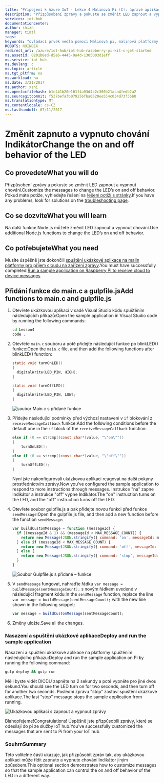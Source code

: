 ```yaml
---
title: "Připojení k Azure IoT - Lekce 4 Malinová Pi (C): úpravě aplikace | Microsoft Docs"
description: "Přizpůsobení zprávy a pokuste se změnit LED zapnout a vypnout chování."
services: iot-hub
documentationcenter: 
author: shizn
manager: timtl
tags: 
keywords: "ovládací prvek vedla pomocí Malinová pi, malinová platformy vyvolala ovládací prvek, malinová pí řízení vedla"
ROBOTS: NOINDEX
redirect_url: /azure/iot-hub/iot-hub-raspberry-pi-kit-c-get-started
ms.assetid: 0201b8ed-d5e6-4445-9a4d-1305003d1eff
ms.service: iot-hub
ms.devlang: c
ms.topic: article
ms.tgt_pltfrm: na
ms.workload: na
ms.date: 3/21/2017
ms.author: xshi
ms.openlocfilehash: b1e441b20e161f4a03d4c2c300b21aca4fedb2a2
ms.sourcegitcommit: f537befafb079256fba0529ee554c034d73f36b0
ms.translationtype: MT
ms.contentlocale: cs-CZ
ms.lasthandoff: 07/11/2017
---
```

# <a name="change-the-on-and-off-behavior-of-the-led"></a><span data-ttu-id="e71a0-104">Změnit zapnuto a vypnuto chování Indikátor</span><span class="sxs-lookup"><span data-stu-id="e71a0-104">Change the on and off behavior of the LED</span></span>
## <a name="what-you-will-do"></a><span data-ttu-id="e71a0-105">Co provedete</span><span class="sxs-lookup"><span data-stu-id="e71a0-105">What you will do</span></span>
<span data-ttu-id="e71a0-106">Přizpůsobení zprávy a pokuste se změnit LED zapnout a vypnout chování.</span><span class="sxs-lookup"><span data-stu-id="e71a0-106">Customize the messages to change the LED’s on and off behavior.</span></span> <span data-ttu-id="e71a0-107">Pokud máte potíže, vyhledejte řešení na [řešení potíží s stránky](iot-hub-raspberry-pi-kit-c-troubleshooting.md).</span><span class="sxs-lookup"><span data-stu-id="e71a0-107">If you have any problems, look for solutions on the [troubleshooting page](iot-hub-raspberry-pi-kit-c-troubleshooting.md).</span></span>

## <a name="what-you-will-learn"></a><span data-ttu-id="e71a0-108">Co se dozvíte</span><span class="sxs-lookup"><span data-stu-id="e71a0-108">What you will learn</span></span>
<span data-ttu-id="e71a0-109">Na další funkce Node.js můžete změnit LED zapnout a vypnout chování.</span><span class="sxs-lookup"><span data-stu-id="e71a0-109">Use additional Node.js functions to change the LED’s on and off behavior.</span></span>

## <a name="what-you-need"></a><span data-ttu-id="e71a0-110">Co potřebujete</span><span class="sxs-lookup"><span data-stu-id="e71a0-110">What you need</span></span>
<span data-ttu-id="e71a0-111">Musíte úspěšně jste dokončili [spuštění ukázkové aplikace na malin platformy pro příjem cloudu na zařízení zprávy](iot-hub-raspberry-pi-kit-c-lesson4-send-cloud-to-device-messages.md).</span><span class="sxs-lookup"><span data-stu-id="e71a0-111">You must have successfully completed [Run a sample application on Raspberry Pi to receive cloud to device messages](iot-hub-raspberry-pi-kit-c-lesson4-send-cloud-to-device-messages.md).</span></span>

## <a name="add-functions-to-mainc-and-gulpfilejs"></a><span data-ttu-id="e71a0-112">Přidání funkce do main.c a gulpfile.js</span><span class="sxs-lookup"><span data-stu-id="e71a0-112">Add functions to main.c and gulpfile.js</span></span>
1. <span data-ttu-id="e71a0-113">Otevřete ukázkovou aplikaci v sadě Visual Studio kódu spuštěním následujících příkazů:</span><span class="sxs-lookup"><span data-stu-id="e71a0-113">Open the sample application in Visual Studio code by running the following commands:</span></span>

   ```bash
   cd Lesson4
   code .
   ```
2. <span data-ttu-id="e71a0-114">Otevřete `main.c` souboru a poté přidejte následující funkce po blinkLED() funkce:</span><span class="sxs-lookup"><span data-stu-id="e71a0-114">Open the `main.c` file, and then add the following functions after blinkLED() function:</span></span>

   ```c
   static void turnOnLED()
   {
     digitalWrite(LED_PIN, HIGH);
   }

   static void turnOffLED()
   {
     digitalWrite(LED_PIN, LOW);
   }
   ```

   ![soubor Main.c s přidané funkce](media/iot-hub-raspberry-pi-lessons/lesson4/updated_app_c.png)
3. <span data-ttu-id="e71a0-116">Přidejte následující podmínky před výchozí nastavení v `if` blokování z `receiveMessageCallback` funkce:</span><span class="sxs-lookup"><span data-stu-id="e71a0-116">Add the following conditions before the default one in the `if` block of the `receiveMessageCallback` function:</span></span>

   ```c
   else if (0 == strcmp((const char*)value, "\"on\""))
   {
       turnOnLED();
   }
   else if (0 == strcmp((const char*)value, "\"off\""))
   {
       turnOffLED();
   }
   ```

   <span data-ttu-id="e71a0-117">Nyní jste nakonfigurovali ukázkovou aplikaci reagovat na další pokyny prostřednictvím zprávy.</span><span class="sxs-lookup"><span data-stu-id="e71a0-117">Now you’ve configured the sample application to respond to more instructions through messages.</span></span> <span data-ttu-id="e71a0-118">Instrukce "na" zapne Indikátor a instrukce "off" vypne Indikátor.</span><span class="sxs-lookup"><span data-stu-id="e71a0-118">The "on" instruction turns on the LED, and the "off" instruction turns off the LED.</span></span>
4. <span data-ttu-id="e71a0-119">Otevřete soubor gulpfile.js a pak přidejte novou funkci před funkce `sendMessage`:</span><span class="sxs-lookup"><span data-stu-id="e71a0-119">Open the gulpfile.js file, and then add a new function before the function `sendMessage`:</span></span>

   ```javascript
   var buildCustomMessage = function (messageId) {
     if ((messageId & 1) && (messageId < MAX_MESSAGE_COUNT)) {
       return new Message(JSON.stringify({ command: 'on', messageId: messageId }));
     } else if (messageId < MAX_MESSAGE_COUNT) {
       return new Message(JSON.stringify({ command: 'off', messageId: messageId }));
     } else {
       return new Message(JSON.stringify({ command: 'stop', messageId: messageId }));
     }
   }
   ```

   ![Soubor Gulpfile.js s přidané – funkce](media/iot-hub-raspberry-pi-lessons/lesson4/updated_gulpfile_c.png)
5. <span data-ttu-id="e71a0-121">V `sendMessage` fungovat, nahraďte řádku `var message = buildMessage(sentMessageCount);` s novým řádkem uvedené v následující fragment kódu:</span><span class="sxs-lookup"><span data-stu-id="e71a0-121">In the `sendMessage` function, replace the line `var message = buildMessage(sentMessageCount);` with the new line shown in the following snippet:</span></span>

   ```javascript
   var message = buildCustomMessage(sentMessageCount);
   ```
6. <span data-ttu-id="e71a0-122">Změny uložte.</span><span class="sxs-lookup"><span data-stu-id="e71a0-122">Save all the changes.</span></span>

### <a name="deploy-and-run-the-sample-application"></a><span data-ttu-id="e71a0-123">Nasazení a spuštění ukázkové aplikace</span><span class="sxs-lookup"><span data-stu-id="e71a0-123">Deploy and run the sample application</span></span>
<span data-ttu-id="e71a0-124">Nasazení a spuštění ukázkové aplikace na platformy spuštěním následujícího příkazu:</span><span class="sxs-lookup"><span data-stu-id="e71a0-124">Deploy and run the sample application on Pi by running the following command:</span></span>

```bash
gulp deploy && gulp run
```

<span data-ttu-id="e71a0-125">Měli byste vidět DIODU zapněte na 2 sekundy a poté vypněte pro jiné dvou sekund.</span><span class="sxs-lookup"><span data-stu-id="e71a0-125">You should see the LED turn on for two seconds, and then turn off for another two seconds.</span></span> <span data-ttu-id="e71a0-126">Poslední zprávu "stop" zastaví spuštění ukázkové aplikace.</span><span class="sxs-lookup"><span data-stu-id="e71a0-126">The last "stop" message stops the sample application from running.</span></span>

![Ukázkovou aplikaci s zapnout a vypnout zprávy](media/iot-hub-raspberry-pi-lessons/lesson4/gulp_on_and_off_c.png)

<span data-ttu-id="e71a0-128">Blahopřejeme!</span><span class="sxs-lookup"><span data-stu-id="e71a0-128">Congratulations!</span></span> <span data-ttu-id="e71a0-129">Úspěšně jste přizpůsobili zprávy, které se odesílají do pí ze služby IoT hub.</span><span class="sxs-lookup"><span data-stu-id="e71a0-129">You’ve successfully customized the messages that are sent to Pi from your IoT hub.</span></span>

### <a name="summary"></a><span data-ttu-id="e71a0-130">Souhrn</span><span class="sxs-lookup"><span data-stu-id="e71a0-130">Summary</span></span>
<span data-ttu-id="e71a0-131">Této volitelné části ukazuje, jak přizpůsobit zpráv tak, aby ukázkovou aplikaci může řídit zapnuto a vypnuto chování Indikátor jiným způsobem.</span><span class="sxs-lookup"><span data-stu-id="e71a0-131">This optional section demonstrates how to customize messages so that the sample application can control the on and off behavior of the LED in a different way.</span></span>
